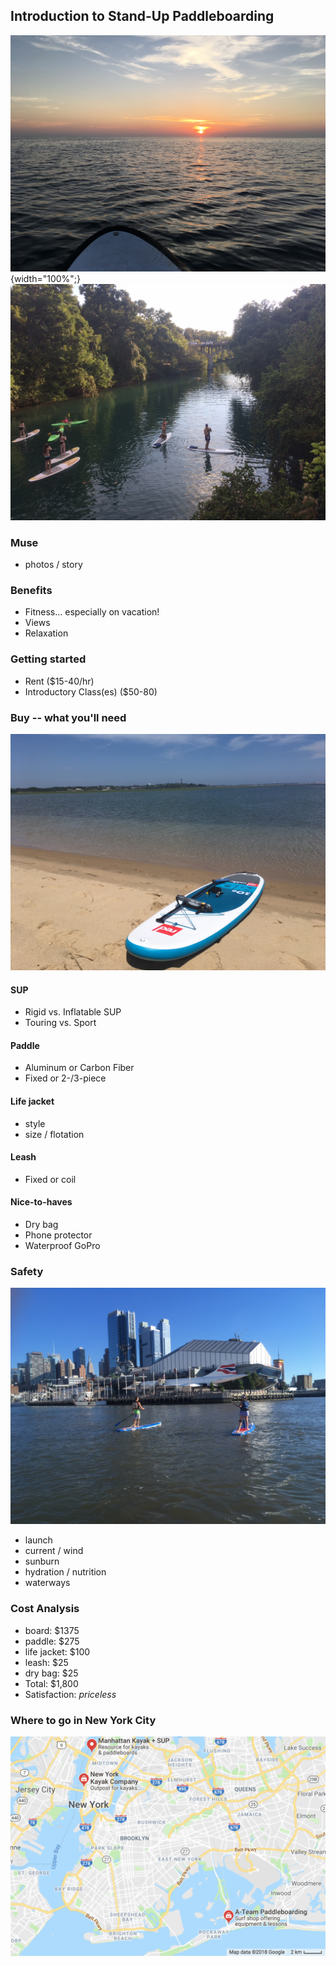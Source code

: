 ## Introduction to Stand-Up Paddleboarding

![kotao.jpg](https://github.com/zcarwile/sup_intro/blob/master/kotao.JPG "Ko Tao Paddleboard"){width="100%";}
![bartonsprings.jpg](https://github.com/zcarwile/sup_intro/blob/master/bartonsprings.JPG "Barton Springs, ATX")

### Muse
- photos / story

### Benefits

- Fitness... especially on vacation!
- Views
- Relaxation

### Getting started

- Rent ($15-40/hr)
- Introductory Class(es) ($50-80)

### Buy -- what you'll need

![capecod.jpg](https://github.com/zcarwile/sup_intro/blob/master/capecod.jpg "Cape Cod / PTown")

#### SUP
  - Rigid vs. Inflatable SUP
  - Touring vs. Sport
#### Paddle
  - Aluminum or Carbon Fiber
  - Fixed or 2-/3-piece
#### Life jacket
  - style
  - size / flotation
#### Leash
  - Fixed or coil
#### Nice-to-haves
  - Dry bag
  - Phone protector
  - Waterproof GoPro

### Safety

![hudson.jpg](https://github.com/zcarwile/sup_intro/blob/master/hudson.JPG "Intrepid")

- launch
- current / wind
- sunburn
- hydration / nutrition
- waterways

### Cost Analysis

- board: $1375
- paddle: $275
- life jacket: $100
- leash: $25
- dry bag: $25
- Total: $1,800
- Satisfaction: *priceless*

### Where to go in New York City
![where_to_go.png](https://github.com/zcarwile/sup_intro/blob/master/where_to_go.png "NYC SUP Locations")
